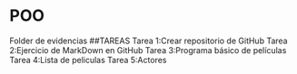 # POO
Folder de evidencias
##TAREAS
Tarea 1:Crear repositorio de GitHub
Tarea 2:Ejercicio de MarkDown en GitHub
Tarea 3:Programa básico de películas
Tarea 4:Lista de peliculas
Tarea 5:Actores


